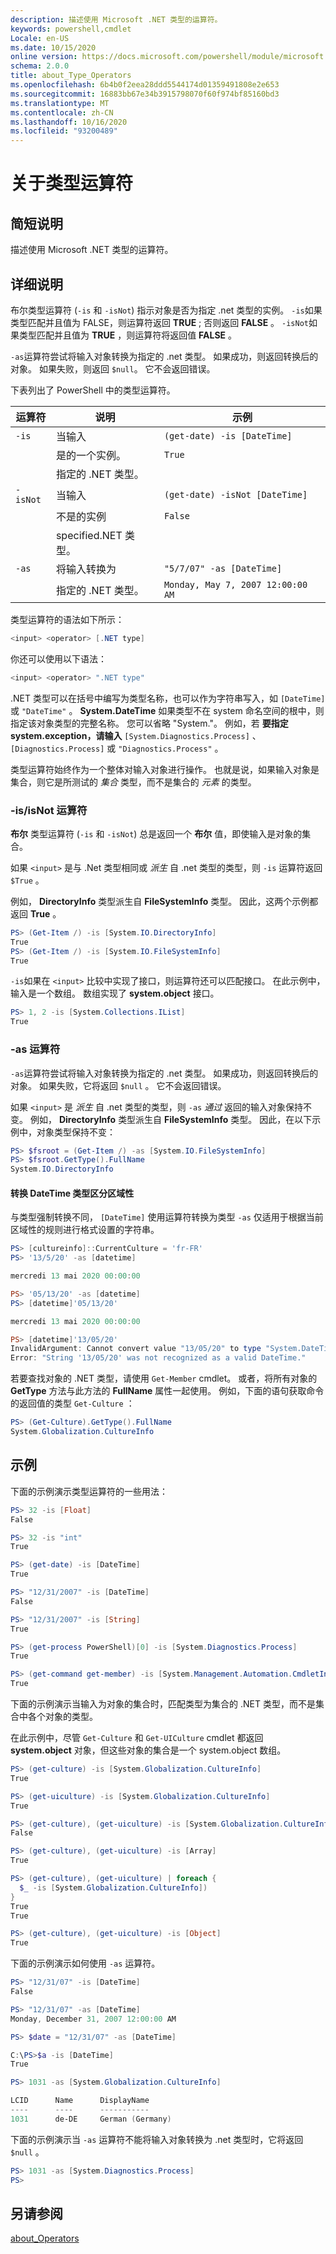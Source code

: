 ```yaml
---
description: 描述使用 Microsoft .NET 类型的运算符。
keywords: powershell,cmdlet
Locale: en-US
ms.date: 10/15/2020
online version: https://docs.microsoft.com/powershell/module/microsoft.powershell.core/about/about_type_operators?view=powershell-6&WT.mc_id=ps-gethelp
schema: 2.0.0
title: about_Type_Operators
ms.openlocfilehash: 6b4b0f2eea28ddd5544174d01359491808e2e653
ms.sourcegitcommit: 16883bb67e34b3915798070f60f974bf85160bd3
ms.translationtype: MT
ms.contentlocale: zh-CN
ms.lasthandoff: 10/16/2020
ms.locfileid: "93200489"
---
```

# <a name="about-type-operators"></a>关于类型运算符

## <a name="short-description"></a>简短说明
描述使用 Microsoft .NET 类型的运算符。

## <a name="long-description"></a>详细说明

布尔类型运算符 (`-is` 和 `-isNot`) 指示对象是否为指定 .net 类型的实例。 `-is`如果类型匹配并且值为 FALSE，则运算符返回 **TRUE** ; 否则返回 **FALSE** 。 `-isNot`如果类型匹配并且值为 **TRUE** ，则运算符将返回值 **FALSE** 。

`-as`运算符尝试将输入对象转换为指定的 .net 类型。 如果成功，则返回转换后的对象。 如果失败，则返回 `$null`。 它不会返回错误。

下表列出了 PowerShell 中的类型运算符。

|运算符|说明                |示例                          |
|--------|---------------------------|---------------------------------|
|`-is`   |当输入|`(get-date) -is [DateTime]`      |
|        |是的一个实例。      |`True`                           |
|        |指定的 .NET 类型。       |                                 |
|`-isNot`|当输入|`(get-date) -isNot [DateTime]`   |
|        |不是的实例     |`False`                          |
|        |specified.NET 类型。        |                                 |
|`-as`   |将输入转换为  |`"5/7/07" -as [DateTime]`        |
|        |指定的 .NET 类型。       |`Monday, May 7, 2007 12:00:00 AM`|

类型运算符的语法如下所示：

```powershell
<input> <operator> [.NET type]
```

你还可以使用以下语法：

```powershell
<input> <operator> ".NET type"
```

.NET 类型可以在括号中编写为类型名称，也可以作为字符串写入，如 `[DateTime]` 或 `"DateTime"` 。 **System.DateTime** 如果类型不在 system 命名空间的根中，则指定该对象类型的完整名称。 您可以省略 "System."。 例如，若 **要指定 system.exception，请输入** `[System.Diagnostics.Process]` 、 `[Diagnostics.Process]` 或 `"Diagnostics.Process"` 。

类型运算符始终作为一个整体对输入对象进行操作。 也就是说，如果输入对象是集合，则它是所测试的 _集合_ 类型，而不是集合的 _元素_ 的类型。

### <a name="-isisnot-operators"></a>-is/isNot 运算符

**布尔** 类型运算符 (`-is` 和 `-isNot`) 总是返回一个 **布尔** 值，即使输入是对象的集合。

如果 `<input>` 是与 .Net 类型相同或 _派生_ 自 .net 类型的类型，则 `-is` 运算符返回 `$True` 。

例如， **DirectoryInfo** 类型派生自 **FileSystemInfo** 类型。 因此，这两个示例都返回 **True** 。

```powershell
PS> (Get-Item /) -is [System.IO.DirectoryInfo]
True
PS> (Get-Item /) -is [System.IO.FileSystemInfo]
True
```

`-is`如果在 `<input>` 比较中实现了接口，则运算符还可以匹配接口。 在此示例中，输入是一个数组。 数组实现了 **system.object** 接口。

```powershell
PS> 1, 2 -is [System.Collections.IList]
True
```

### <a name="-as-operator"></a>-as 运算符

`-as`运算符尝试将输入对象转换为指定的 .net 类型。 如果成功，则返回转换后的对象。 如果失败，它将返回 `$null` 。 它不会返回错误。

如果 `<input>` 是 _派生_ 自 .net 类型的类型，则 `-as` _通过_ 返回的输入对象保持不变。 例如， **DirectoryInfo** 类型派生自 **FileSystemInfo** 类型。 因此，在以下示例中，对象类型保持不变：

```powershell
PS> $fsroot = (Get-Item /) -as [System.IO.FileSystemInfo]
PS> $fsroot.GetType().FullName
System.IO.DirectoryInfo
```

#### <a name="converting-the-datetime-type-is-culture-sensitive"></a>转换 DateTime 类型区分区域性

与类型强制转换不同， `[DateTime]` 使用运算符转换为类型 `-as` 仅适用于根据当前区域性的规则进行格式设置的字符串。

```powershell
PS> [cultureinfo]::CurrentCulture = 'fr-FR'
PS> '13/5/20' -as [datetime]

mercredi 13 mai 2020 00:00:00

PS> '05/13/20' -as [datetime]
PS> [datetime]'05/13/20'

mercredi 13 mai 2020 00:00:00

PS> [datetime]'13/05/20'
InvalidArgument: Cannot convert value "13/05/20" to type "System.DateTime".
Error: "String '13/05/20' was not recognized as a valid DateTime."
```

若要查找对象的 .NET 类型，请使用 `Get-Member` cmdlet。 或者，将所有对象的 **GetType** 方法与此方法的 **FullName** 属性一起使用。 例如，下面的语句获取命令的返回值的类型 `Get-Culture` ：

```powershell
PS> (Get-Culture).GetType().FullName
System.Globalization.CultureInfo
```

## <a name="examples"></a>示例

下面的示例演示类型运算符的一些用法：

```powershell
PS> 32 -is [Float]
False

PS> 32 -is "int"
True

PS> (get-date) -is [DateTime]
True

PS> "12/31/2007" -is [DateTime]
False

PS> "12/31/2007" -is [String]
True

PS> (get-process PowerShell)[0] -is [System.Diagnostics.Process]
True

PS> (get-command get-member) -is [System.Management.Automation.CmdletInfo]
True
```

下面的示例演示当输入为对象的集合时，匹配类型为集合的 .NET 类型，而不是集合中各个对象的类型。

在此示例中，尽管 `Get-Culture` 和 `Get-UICulture` cmdlet 都返回 **system.object** 对象，但这些对象的集合是一个 system.object 数组。

```powershell
PS> (get-culture) -is [System.Globalization.CultureInfo]
True

PS> (get-uiculture) -is [System.Globalization.CultureInfo]
True

PS> (get-culture), (get-uiculture) -is [System.Globalization.CultureInfo]
False

PS> (get-culture), (get-uiculture) -is [Array]
True

PS> (get-culture), (get-uiculture) | foreach {
  $_ -is [System.Globalization.CultureInfo])
}
True
True

PS> (get-culture), (get-uiculture) -is [Object]
True
```

下面的示例演示如何使用 `-as` 运算符。

```powershell
PS> "12/31/07" -is [DateTime]
False

PS> "12/31/07" -as [DateTime]
Monday, December 31, 2007 12:00:00 AM

PS> $date = "12/31/07" -as [DateTime]

C:\PS>$a -is [DateTime]
True

PS> 1031 -as [System.Globalization.CultureInfo]

LCID      Name      DisplayName
----      ----      -----------
1031      de-DE     German (Germany)
```

下面的示例演示当 `-as` 运算符不能将输入对象转换为 .net 类型时，它将返回 `$null` 。

```powershell
PS> 1031 -as [System.Diagnostics.Process]
PS>
```

## <a name="see-also"></a>另请参阅

[about_Operators](about_Operators.md)
